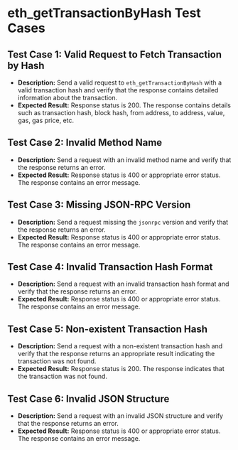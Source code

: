 # eth_getTransactionByHash Test Cases

## Test Case 1: Valid Request to Fetch Transaction by Hash

- **Description:** Send a valid request to `eth_getTransactionByHash` with a valid transaction hash and verify that the response contains detailed information about the transaction.
- **Expected Result:** Response status is 200. The response contains details such as transaction hash, block hash, from address, to address, value, gas, gas price, etc.

## Test Case 2: Invalid Method Name

- **Description:** Send a request with an invalid method name and verify that the response returns an error.
- **Expected Result:** Response status is 400 or appropriate error status. The response contains an error message.

## Test Case 3: Missing JSON-RPC Version

- **Description:** Send a request missing the `jsonrpc` version and verify that the response returns an error.
- **Expected Result:** Response status is 400 or appropriate error status. The response contains an error message.

## Test Case 4: Invalid Transaction Hash Format

- **Description:** Send a request with an invalid transaction hash format and verify that the response returns an error.
- **Expected Result:** Response status is 400 or appropriate error status. The response contains an error message.

## Test Case 5: Non-existent Transaction Hash

- **Description:** Send a request with a non-existent transaction hash and verify that the response returns an appropriate result indicating the transaction was not found.
- **Expected Result:** Response status is 200. The response indicates that the transaction was not found.

## Test Case 6: Invalid JSON Structure

- **Description:** Send a request with an invalid JSON structure and verify that the response returns an error.
- **Expected Result:** Response status is 400 or appropriate error status. The response contains an error message.
